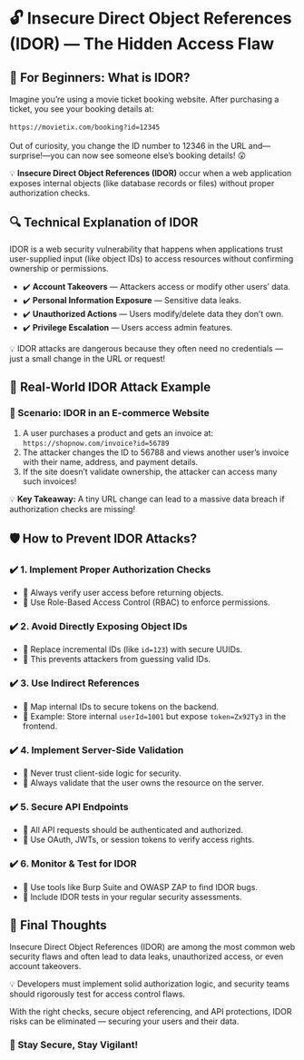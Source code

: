<!DOCTYPE html>
<html lang="en">
<head>
  <meta charset="UTF-8">
  <meta name="viewport" content="width=device-width, initial-scale=1">
</head>
<body>

  <h1>🔓 Insecure Direct Object References (IDOR) — The Hidden Access Flaw</h1>

  <h2>📌 For Beginners: What is IDOR?</h2>
  <p>
    Imagine you’re using a movie ticket booking website. After purchasing a ticket, you see your booking details at:
    <br><br>
    <code>https://movietix.com/booking?id=12345</code>
    <br><br>
    Out of curiosity, you change the ID number to 12346 in the URL and—surprise!—you can now see someone else’s booking details! 😲
  </p>

  <div class="highlight">
    💡 <strong>Insecure Direct Object References (IDOR)</strong> occur when a web application exposes internal objects (like database records or files) without proper authorization checks.
  </div>

  <h2>🔍 Technical Explanation of IDOR</h2>
  <p>
    IDOR is a web security vulnerability that happens when applications trust user-supplied input (like object IDs) to access resources without confirming ownership or permissions.
  </p>

  <ul>
    <li>✔️ <strong>Account Takeovers</strong> — Attackers access or modify other users’ data.</li>
    <li>✔️ <strong>Personal Information Exposure</strong> — Sensitive data leaks.</li>
    <li>✔️ <strong>Unauthorized Actions</strong> — Users modify/delete data they don’t own.</li>
    <li>✔️ <strong>Privilege Escalation</strong> — Users access admin features.</li>
  </ul>

  <div class="highlight">
    💡 IDOR attacks are dangerous because they often need no credentials — just a small change in the URL or request!
  </div>

  <h2>🚨 Real-World IDOR Attack Example</h2>
  <h3>🛒 Scenario: IDOR in an E-commerce Website</h3>
  <ol>
    <li>A user purchases a product and gets an invoice at:<br><code>https://shopnow.com/invoice?id=56789</code></li>
    <li>The attacker changes the ID to 56788 and views another user’s invoice with their name, address, and payment details.</li>
    <li>If the site doesn’t validate ownership, the attacker can access many such invoices!</li>
  </ol>

  <div class="highlight">
    💡 <strong>Key Takeaway:</strong> A tiny URL change can lead to a massive data breach if authorization checks are missing!
  </div>

  <h2>🛡️ How to Prevent IDOR Attacks?</h2>

  <h3>✔️ 1. Implement Proper Authorization Checks</h3>
  <ul>
    <li>🔹 Always verify user access before returning objects.</li>
    <li>🔹 Use Role-Based Access Control (RBAC) to enforce permissions.</li>
  </ul>

  <h3>✔️ 2. Avoid Directly Exposing Object IDs</h3>
  <ul>
    <li>🔹 Replace incremental IDs (like <code>id=123</code>) with secure UUIDs.</li>
    <li>🔹 This prevents attackers from guessing valid IDs.</li>
  </ul>

  <h3>✔️ 3. Use Indirect References</h3>
  <ul>
    <li>🔹 Map internal IDs to secure tokens on the backend.</li>
    <li>🔹 Example: Store internal <code>userId=1001</code> but expose <code>token=Zx92Ty3</code> in the frontend.</li>
  </ul>

  <h3>✔️ 4. Implement Server-Side Validation</h3>
  <ul>
    <li>🔹 Never trust client-side logic for security.</li>
    <li>🔹 Always validate that the user owns the resource on the server.</li>
  </ul>

  <h3>✔️ 5. Secure API Endpoints</h3>
  <ul>
    <li>🔹 All API requests should be authenticated and authorized.</li>
    <li>🔹 Use OAuth, JWTs, or session tokens to verify access rights.</li>
  </ul>

  <h3>✔️ 6. Monitor & Test for IDOR</h3>
  <ul>
    <li>🔹 Use tools like Burp Suite and OWASP ZAP to find IDOR bugs.</li>
    <li>🔹 Include IDOR tests in your regular security assessments.</li>
  </ul>

  <h2>🚀 Final Thoughts</h2>
  <p>
    Insecure Direct Object References (IDOR) are among the most common web security flaws and often lead to data leaks, unauthorized access, or even account takeovers.
  </p>
  <p>
    💡 Developers must implement solid authorization logic, and security teams should rigorously test for access control flaws.
  </p>
  <p>
    With the right checks, secure object referencing, and API protections, IDOR risks can be eliminated — securing your users and their data.
  </p>

  <h3>🔐 Stay Secure, Stay Vigilant!</h3>

</body>
</html>
